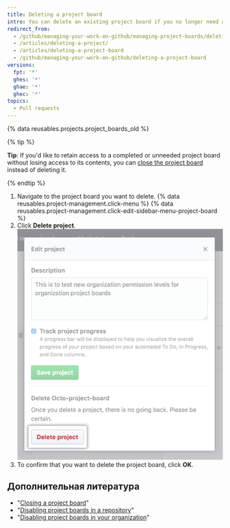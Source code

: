 ```yaml
---
title: Deleting a project board
intro: You can delete an existing project board if you no longer need access to its contents.
redirect_from:
  - /github/managing-your-work-on-github/managing-project-boards/deleting-a-project-board
  - /articles/deleting-a-project/
  - /articles/deleting-a-project-board
  - /github/managing-your-work-on-github/deleting-a-project-board
versions:
  fpt: '*'
  ghes: '*'
  ghae: '*'
  ghec: '*'
topics:
  - Pull requests
---
```


{% data reusables.projects.project_boards_old %}

{% tip %}

**Tip**: If you'd like to retain access to a completed or unneeded project board without losing access to its contents, you can [close the project board](/articles/closing-a-project-board) instead of deleting it.

{% endtip %}

1. Navigate to the project board you want to delete.
{% data reusables.project-management.click-menu %}
{% data reusables.project-management.click-edit-sidebar-menu-project-board %}
4. Click **Delete project**. ![Delete project button](/assets/images/help/projects/delete-project-button.png)
5. To confirm that you want to delete the project board, click **OK**.

## Дополнительная литература

- "[Closing a project board](/articles/closing-a-project-board)"
- "[Disabling project boards in a repository](/articles/disabling-project-boards-in-a-repository)"
- "[Disabling project boards in your organization](/articles/disabling-project-boards-in-your-organization)"
